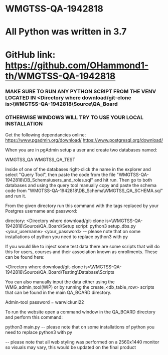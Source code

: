 # WMGTSS-QA-1942818

# All Python was written in 3.7

# GitHub link: https://github.com/OHammond1-th/WMGTSS-QA-1942818

### MAKE SURE TO RUN ANY PYTHON SCRIPT FROM THE VENV LOCATED IN <Directory where download/git-clone is>\WMGTSS-QA-1942818\Source\QA_Board ###
### OTHERWISE WINDOWS WILL TRY TO USE YOUR LOCAL INSTALLATION										  ###


Get the following dependancies online:
https://www.pgadmin.org/download/
https://www.postgresql.org/download/

When you are in pgAdmin setup a user and create two databases named:

WMGTSS_QA
WMGTSS_QA_TEST

Inside of one of the databases right-click the name in the explorer and select "Query Tool", then paste the code from the file "WMGTSS-QA-1942818\DB_Schema\users_and_roles.sql" and hit run.
Then go to both databases and using the query tool manually copy and paste the schema code from "WMGTSS-QA-1942818\DB_Schema\WMGTSS_QA_SCHEMA.sql" and run it.


From the given directory run this command with the tags replaced by your Postgres username and password:

directory: <Directory where download/git-clone is>\WMGTSS-QA-1942818\Source\QA_Board\Setup
script: python3 setup_dbs.py <your_username> <your_password>
-- please note that on some installations of python you need to replace python3 with py


If you would like to inject some test data there are some scripts that will do this for users, courses and their association known as enrollments.
These can be found here:

<Directory where download/git-clone is>\WMGTSS-QA-1942818\Source\QA_Board\Testing\Database\Scripts


You can also manually input the data either using the WMG_admin_tool(WIP) or by running the create_<db_table_row> scripts that can be found in the
main QA_BOARD directory.

Admin-tool password = warwickuni22


To run the website open a command window in the QA_BOARD directory and perform this command:

python3 main.py
-- please note that on some installations of python you need to replace python3 with py

-- please note that all web styling was performed on a 2560x1440 monitor so visuals may vary, this would be updated on the final product